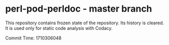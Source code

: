 # perl-pod-perldoc - master branch

This repository contains frozen state of the repository.
Its history is cleared. It is used only for static code
analysis with Codacy.

Commit Time: 1710306048